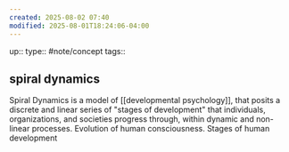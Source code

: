 ```yaml
---
created: 2025-08-02 07:40
modified: 2025-08-01T18:24:06-04:00
---
```

up:: 
type:: #note/concept 
tags::
## spiral dynamics


Spiral Dynamics is a model of [[developmental psychology]], that posits a discrete and linear series of "stages of development" that individuals, organizations, and societies progress through, within dynamic and non-linear processes. Evolution of human consciousness.
Stages of human development